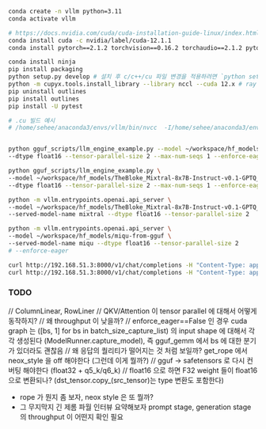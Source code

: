 ```bash
conda create -n vllm python=3.11
conda activate vllm

# https://docs.nvidia.com/cuda/cuda-installation-guide-linux/index.html#installing-previous-cuda-releases
conda install cuda -c nvidia/label/cuda-12.1.1 
conda install pytorch==2.1.2 torchvision==0.16.2 torchaudio==2.1.2 pytorch-cuda=12.1 -c pytorch -c nvidia

conda install ninja
pip install packaging
python setup.py develop # 설치 후 c/c++/cu 파일 변경을 적용하려면 `python setup.py build_ext --inplace`
python -m cupyx.tools.install_library --library nccl --cuda 12.x # ray 가 실행되기 위해서 nccl 을 찾는다
pip uninstall outlines
pip install outlines
pip install -U pytest

# .cu 빌드 예시
# /home/sehee/anaconda3/envs/vllm/bin/nvcc  -I/home/sehee/anaconda3/envs/vllm/lib/python3.11/site-packages/torch/include -I/home/sehee/anaconda3/envs/vllm/lib/python3.11/site-packages/torch/include/torch/csrc/api/include -I/home/sehee/anaconda3/envs/vllm/lib/python3.11/site-packages/torch/include/TH -I/home/sehee/anaconda3/envs/vllm/lib/python3.11/site-packages/torch/include/THC -I/home/sehee/anaconda3/envs/vllm/include -I/home/sehee/anaconda3/envs/vllm/include/python3.11 -c -c /home/sehee/workspace/vllm/csrc/quantization/gguf/ggml_cuda_kernel.cu -o /home/sehee/workspace/vllm/build/temp.linux-x86_64-cpython-311/csrc/quantization/gguf/ggml_cuda_kernel.o --expt-relaxed-constexpr --compiler-options ''"'"'-fPIC'"'"'' -O2 -std=c++17 -D_GLIBCXX_USE_CXX11_ABI=0 -gencode arch=compute_86,code=sm_86 --threads 8 -DENABLE_FP8_E5M2 -D__CUDA_NO_HALF_OPERATORS__ -D__CUDA_NO_HALF_CONVERSIONS__ -D__CUDA_NO_BFLOAT16_CONVERSIONS__ -D__CUDA_NO_HALF2_OPERATORS__ --expt-relaxed-constexpr -DTORCH_API_INCLUDE_EXTENSION_H '-DPYBIND11_COMPILER_TYPE="_gcc"' '-DPYBIND11_STDLIB="_libstdcpp"' '-DPYBIND11_BUILD_ABI="_cxxabi1011"' -DTORCH_EXTENSION_NAME=_C -D_GLIBCXX_USE_CXX11_ABI=0


python gguf_scripts/llm_engine_example.py --model ~/workspace/hf_models/miqu-from-gguf \
--dtype float16 --tensor-parallel-size 2 --max-num-seqs 1 --enforce-eager

python gguf_scripts/llm_engine_example.py \
--model ~/workspace/hf_models/TheBloke_Mixtral-8x7B-Instruct-v0.1-GPTQ_gptq-8bit-128g-actorder_True \
--dtype float16 --tensor-parallel-size 2 --max-num-seqs 1 --enforce-eager

python -m vllm.entrypoints.openai.api_server \
--model ~/workspace/hf_models/TheBloke_Mixtral-8x7B-Instruct-v0.1-GPTQ_gptq-8bit-128g-actorder_True \
--served-model-name mixtral --dtype float16 --tensor-parallel-size 2

python -m vllm.entrypoints.openai.api_server \
--model ~/workspace/hf_models/miqu-from-gguf \
--served-model-name miqu --dtype float16 --tensor-parallel-size 2 
# --enforce-eager

curl http://192.168.51.3:8000/v1/chat/completions -H "Content-Type: application/json" -d '{ "model": "mixtral", "messages": [{"role": "user", "content": "What is a large language model?"}], "temperature": 0.0, "stream": false, "max_tokens": 256}'
curl http://192.168.51.3:8000/v1/chat/completions -H "Content-Type: application/json" -d '{ "model": "miqu", "messages": [{"role": "user", "content": "What is a large language model?"}], "temperature": 0.0, "stream": false, "max_tokens": 256}'

```

### TODO
// ColumnLinear, RowLiner
// QKV/Attention 이 tensor parallel 에 대해서 어떻게 동작하지?
// 왜 throughput 이 낮을까?
// enforce_eager==False 인 경우 cuda graph 는 ([bs, 1] for bs in batch_size_capture_list) 의 input shape 에 대해서 각각 생성된다 (ModelRunner.capture_model), 즉 gguf_gemm 에서 bs 에 대한 분기가 있더라도 괜찮음
// 왜 응답의 퀄리티가 떨어지는 것 처럼 보일까? get_rope 에서 neox_style 을 off 해야한다 (그런데 이게 뭘까?)
// gguf -> safetensors 로 다시 컨버팅 해야한다 (float32 + q5_k/q6_k)
// float16 으로 하면 F32 weight 들이 float16 으로 변환되나? (dst_tensor.copy_(src_tensor)는 type 변환도 포함한다)
- rope 가 뭔지 좀 보자, neox style 은 또 뭘까?
- 그 무지막지 긴 제롬 파월 인터뷰 요약해보자 prompt stage, generation stage 의 throughput 이 어떤지 확인 필요